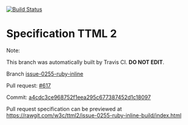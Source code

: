 [![Build Status](https://travis-ci.org/w3c/ttml2.svg?branch=issue-0255-ruby-inline)](https://travis-ci.org/w3c/ttml2)


# Specification TTML 2


Note:


This branch was automatically built by Travis CI. <b>DO NOT EDIT</b>.


 Branch [issue-0255-ruby-inline](https://github.com/w3c/ttml2/tree/issue-0255-ruby-inline)


 Pull request: [#617](https://github.com/w3c/ttml2/pull/617)


 Commit: [a4cdc3ce968752f1eea295c677387452d1c18097](https://github.com/w3c/ttml2/commit/a4cdc3ce968752f1eea295c677387452d1c18097)

Pull request specification can be previewed at https://rawgit.com/w3c/ttml2/issue-0255-ruby-inline-build/index.html



